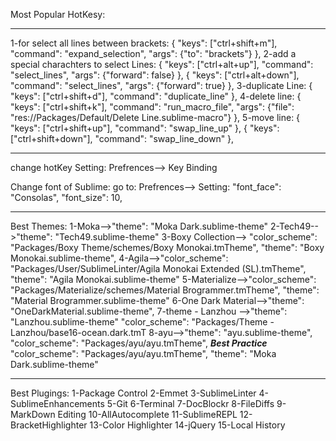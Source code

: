 Most Popular HotKesy:
****************************************
1-for select all lines between brackets:
  	{ "keys": ["ctrl+shift+m"], "command": "expand_selection", "args": {"to": "brackets"} },
2-add a special charachters to select Lines:
	{ "keys": ["ctrl+alt+up"], "command": "select_lines", "args": {"forward": false} },
	{ "keys": ["ctrl+alt+down"], "command": "select_lines", "args": {"forward": true} },
3-duplicate Line:
	{ "keys": ["ctrl+shift+d"], "command": "duplicate_line" },
4-delete line:
	{ "keys": ["ctrl+shift+k"], "command": "run_macro_file", "args": {"file": "res://Packages/Default/Delete Line.sublime-macro"} },
5-move line:
	{ "keys": ["ctrl+shift+up"], "command": "swap_line_up" },
	{ "keys": ["ctrl+shift+down"], "command": "swap_line_down" },
****************************************
change hotKey Setting:
Prefrences--> Key Binding

Change font of Sublime:
go to: Prefrences--> Setting:
	"font_face": "Consolas",
	"font_size": 10,
****************************************
Best Themes:
	1-Moka-->"theme": "Moka Dark.sublime-theme"
	2-Tech49-->"theme": "Tech49.sublime-theme"
	3-Boxy Collection--> "color_scheme": "Packages/Boxy Theme/schemes/Boxy Monokai.tmTheme",
    					     "theme": "Boxy Monokai.sublime-theme",
        4-Agila-->"color_scheme": "Packages/User/SublimeLinter/Agila Monokai Extended (SL).tmTheme",
		                  "theme": "Agila Monokai.sublime-theme"
	5-Materialize-->"color_scheme": "Packages/Materialize/schemes/Material Brogrammer.tmTheme",
   		        "theme": "Material Brogrammer.sublime-theme"
	6-One Dark Material-->"theme": "OneDarkMaterial.sublime-theme",
	7-theme - Lanzhou -->"theme": "Lanzhou.sublime-theme"
      			  "color_scheme": "Packages/Theme - Lanzhou/base16-ocean.dark.tmT
  	8-ayu-->"theme": "ayu.sublime-theme",
		"color_scheme": "Packages/ayu/ayu.tmTheme",
	***Best Practice***
		"color_scheme": "Packages/ayu/ayu.tmTheme",
		"theme": "Moka Dark.sublime-theme"
****************************************
Best Plugings:
	1-Package Control
	2-Emmet
	3-SublimeLinter
	4-SublimeEnhancements
	5-Git
	6-Terminal
	7-DocBlockr
	8-FileDiffs
	9-MarkDown Editing
	10-AllAutocomplete
	11-SublimeREPL
	12-BracketHighlighter
	13-Color Highlighter
	14-jQuery
  15-Local History